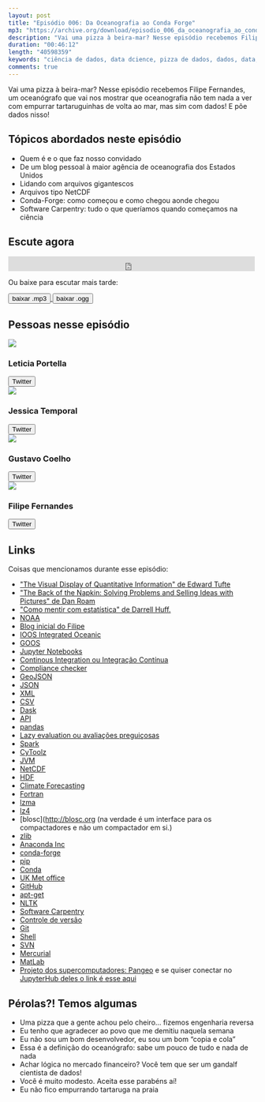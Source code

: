 ```yaml
---
layout: post
title: "Episódio 006: Da Oceanografia ao Conda Forge"
mp3: "https://archive.org/download/episodio_006_da_oceanografia_ao_conda_forge/episodio_006_da_oceanografia_ao_conda_forge.mp3"
description: "Vai uma pizza à beira-mar? Nesse episódio recebemos Filipe Fernandes, um oceanógrafo que vai nos mostrar que oceanografia não tem nada a ver com empurrar tartaruguinhas de volta ao mar, mas sim com dados! E põe dados nisso!"
duration: "00:46:12"
length: "40598359"
keywords: "ciência de dados, data dcience, pizza de dados, dados, data, data science pizza, python, ds, machine learning, bootcamp, ensino, aprendizado"
comments: true
---
```


Vai uma pizza à beira-mar? Nesse episódio recebemos Filipe Fernandes, um oceanógrafo que vai nos mostrar que oceanografia não tem nada a ver com empurrar tartaruguinhas de volta ao mar, mas sim com dados! E põe dados nisso!

## Tópicos abordados neste episódio

- Quem é e o que faz nosso convidado
- De um blog pessoal à maior agência de oceanografia dos Estados Unidos
- Lidando com arquivos gigantescos
- Arquivos tipo NetCDF
- Conda-Forge: como começou e como chegou aonde chegou
- Software Carpentry: tudo o que queríamos quando começamos na ciência

## Escute agora

<div class="player-div">
<iframe src="https://archive.org/embed/episodio_006_da_oceanografia_ao_conda_forge" width="500" height="30" frameborder="0" webkitallowfullscreen="true" mozallowfullscreen="true" allowfullscreen></iframe>
</div>

Ou baixe para escutar mais tarde:
<div class="download">
  <a href="https://archive.org/download/episodio_006_da_oceanografia_ao_conda_forge/episodio_006_da_oceanografia_ao_conda_forge.mp3">
    <button class="btn btn-mp3">baixar .mp3</button>
  </a>
  <a href="https://archive.org/download/episodio_006_da_oceanografia_ao_conda_forge/episodio_006_da_oceanografia_ao_conda_forge.ogg">
    <button class="btn btn-ogg">baixar .ogg</button>
  </a>
</div>

## Pessoas nesse episódio

<div class="row">
  <div class="pizzaiolo-img">
    <img class="img-circle" src="https://pbs.twimg.com/profile_images/949336700895014912/1UVzY3Ms_400x400.jpg">
  </div>
  <div>
    <h3>Leticia Portella</h3>
    <a href="https://twitter.com/leleportella">
      <button class="btn btn-twitter">Twitter</button>
    </a>
  </div>
</div>
<div class="row">
  <div class="pizzaiolo-img">
    <img class="img-circle" src="https://pbs.twimg.com/profile_images/950517230038548480/3LLLh6G5_400x400.jpg">
  </div>
  <div>
    <h3>Jessica Temporal</h3>
    <a href="https://twitter.com/jesstemporal">
      <button class="btn btn-twitter">Twitter</button>
    </a>
  </div>
</div>
<div class="row">
  <div class="pizzaiolo-img">
    <img class="img-circle" src="https://pbs.twimg.com/profile_images/927578792419356672/Xs18O64r_400x400.jpg">
  </div>
  <div>
    <h3>Gustavo Coelho</h3>
    <a href="https://twitter.com/gusrabbit">
      <button class="btn btn-twitter">Twitter</button>
    </a>
  </div>
</div>
<div class="row">
  <div class="pizzaiolo-img">
    <img class="img-circle" src="https://pbs.twimg.com/profile_images/378800000470659098/37614c61379f890e4c288b64213b5857_400x400.jpeg">
  </div>
  <div>
    <h3>Filipe Fernandes</h3>
    <a href="https://twitter.com/ocefpaf">
      <button class="btn btn-twitter">Twitter</button>
    </a>
  </div>
</div>

## Links

Coisas que mencionamos durante esse episódio:
- ["The Visual Display of Quantitative Information" de Edward Tufte](https://www.amazon.com/Visual-Display-Quantitative-Information/dp/1930824130)
- ["The Back of the Napkin: Solving Problems and Selling Ideas with Pictures" de Dan Roam](https://www.amazon.com/Back-Napkin-Expanded-Problems-Pictures/dp/1591842697/ref=sr_1_1?s=books&ie=UTF8&qid=1521809063&sr=1-1&keywords=The+Back+of+the+Napkin%3A+Solving+Problems+and+Selling+Ideas+with+Pictures)
- ["Como mentir com estatística" de Darrell Huff.](https://www.amazon.com/Como-mentir-com-estat%C3%ADstica-Portuguese-ebook/dp/B01FIGE0S8/ref=sr_1_1?s=books&ie=UTF8&qid=1521809094&sr=1-1&keywords=como+mentir+com+estatistica)
- [NOAA](http://www.noaa.gov/)
- [Blog inicial do Filipe](http://ocefpaf.github.io/python4oceanographers/)
- [IOOS Integrated Oceanic](https://ioos.github.io/notebooks_demos/)
- [GOOS](http://www.aoml.noaa.gov/phod/goos.php)
- [Jupyter Notebooks](https://jupyter.org/)
- [Continous Integration ou Integração Contínua](http://blog.caelum.com.br/integracao-continua/)
- [Compliance checker](https://github.com/ioos/compliance-checker)
- [GeoJSON](http://geojson.org/)
- [JSON](https://json.org/)
- [XML](https://pt.wikipedia.org/wiki/XML)
- [CSV](https://pt.wikipedia.org/wiki/Comma-separated_values)
- [Dask](https://dask.pydata.org/en/latest/)
- [API](https://pt.wikipedia.org/wiki/Interface_de_programa%C3%A7%C3%A3o_de_aplica%C3%A7%C3%B5es)
- [pandas](https://pandas.pydata.org/)
- [Lazy evaluation ou avaliações preguiçosas](https://pt.wikipedia.org/wiki/Avalia%C3%A7%C3%A3o_pregui%C3%A7osa)
- [Spark](https://spark.apache.org/)
- [CyToolz](https://github.com/pytoolz/cytoolz)
- [JVM](https://pt.wikipedia.org/wiki/Java_virtual_machine)
- [NetCDF](https://www.unidata.ucar.edu/software/netcdf/)
- [HDF](https://www.hdfgroup.org/)
- [Climate Forecasting](https://en.wikipedia.org/wiki/Weather_forecasting)
- [Fortran](https://pt.wikipedia.org/wiki/Fortran)
- [lzma](https://pt.wikipedia.org/wiki/LZMA)
- [lz4](http://lz4.github.io/lz4/)
- [blosc](http://blosc.org (na verdade é um interface para os compactadores e não um compactador em si.)
- [zlib](https://zlib.net)
- [Anaconda Inc](https://www.anaconda.com/)
- [conda-forge](https://github.com/conda-forge)
- [pip](https://pypi.python.org/pypi/pip/)
- [Conda](https://conda.io/docs/)
- [UK Met office](https://www.metoffice.gov.uk/)
- [GitHub](https://github.com)
- [apt-get](https://pt.wikipedia.org/wiki/Advanced_Packaging_Tool)
- [NLTK](https://www.nltk.org/)
- [Software Carpentry](https://software-carpentry.org/)
- [Controle de versão](https://pt.wikipedia.org/wiki/Sistema_de_controle_de_vers%C3%B5es)
- [Git](https://pt.wikipedia.org/wiki/Git)
- [Shell](https://www.vivaolinux.com.br/artigo/Uma-introducao-ao-shell-(parte-1))
- [SVN](https://pt.wikiversity.org/wiki/Subversion_-_SVN)
- [Mercurial](https://pt.wikipedia.org/wiki/Mercurial)
- [MatLab](https://www.mathworks.com/products/matlab.html)
- [Projeto dos supercomputadores: Pangeo](https://pangeo-data.github.io/) e se quiser conectar no [JupyterHub deles o link é esse aqui](http://pangeo.pydata.org/)

## Pérolas?! Temos algumas

- Uma pizza que a gente achou pelo cheiro... fizemos engenharia reversa
- Eu tenho que agradecer ao povo que me demitiu naquela semana
- Eu não sou um bom desenvolvedor, eu sou um bom “copia e cola”
- Essa é a definição do oceanógrafo: sabe um pouco de tudo e nada de nada
- Achar lógica no mercado financeiro? Você tem que ser um gandalf cientista de dados!
- Você é muito modesto. Aceita esse parabéns aí!
- Eu não fico empurrando tartaruga na praia

